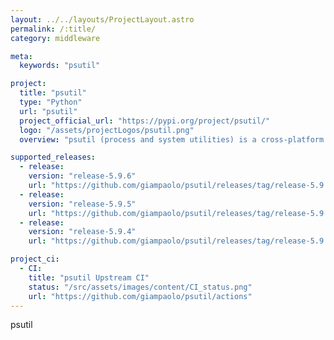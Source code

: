 ```yaml
---
layout: ../../layouts/ProjectLayout.astro
permalink: /:title/
category: middleware

meta:
  keywords: "psutil"

project:
  title: "psutil"
  type: "Python"
  url: "psutil"
  project_official_url: "https://pypi.org/project/psutil/"
  logo: "/assets/projectLogos/psutil.png"
  overview: "psutil (process and system utilities) is a cross-platform library for retrieving information on running processes and system utilization (CPU, memory, disks, network, sensors) in Python. It is useful mainly for system monitoring, profiling and limiting process resources and management of running processes."

supported_releases:
  - release:
    version: "release-5.9.6"
    url: "https://github.com/giampaolo/psutil/releases/tag/release-5.9.6"
  - release:
    version: "release-5.9.5"
    url: "https://github.com/giampaolo/psutil/releases/tag/release-5.9.5"
  - release:
    version: "release-5.9.4"
    url: "https://github.com/giampaolo/psutil/releases/tag/release-5.9.4"

project_ci:
  - CI:
    title: "psutil Upstream CI"
    status: "/src/assets/images/content/CI_status.png"
    url: "https://github.com/giampaolo/psutil/actions"
---
```


<p>psutil</p>
